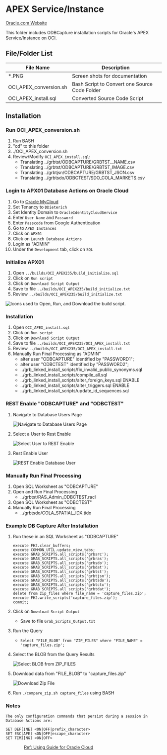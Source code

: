 # APEX Service/Instance

[Oracle.com Website](https://www.oracle.com/application-development/apex/)

This folder includes ODBCapture installation scripts for Oracle's APEX Service/Instance on OCI.


## File/Folder List

File Name               | Description
------------------------|-------------
*.PNG                   | Screen shots for documentation
OCI_APEX_conversion.sh  | Bash Script to Convert one Source Code Folder
OCI_APEX_install.sql    | Converted Source Code Script


## Installation

### Run OCI_APEX_conversion.sh
1. Run BASH
2. "cd" to this folder
3. ./OCI_APEX_conversion.sh
4. Review/Modify `OCI_APEX_install.sql`:
    * Translating ../grbtst/ODBCAPTURE/GRBTST__NAME.csv
    * Translating ../grbtst/ODBCAPTURE/GRBTST_IMAGE.csv
    * Translating ../grbtjsn/ODBCAPTURE/GRBTST_JSON.csv
    * Translating ../grbtsdo/ODBCTEST/SDO_COLA_MARKETS.csv

### Login to APX01 Database Actions on Oracle Cloud
1. Go to [Oracle MyCloud](https://myservices-ddieterich.console.oraclecloud.com/mycloud/cloudportal/gettingStarted)
2. Set Tenancy to `DDieterich`
3. Set Identity Domain to `OracleIdentityCloudService`
4. Enter `User Name` and `Password`
5. Enter `Passcode` from Google Authentication
6. Go to `APEX Instances`
7. Click on `APX01`
8. Click on `Launch Database Actions`
9. Login as "ADMIN"
10. Under the `Development` tab, click on `SQL`

### Initialize APX01
1. Open `../builds/OCI_APEX235/build_initialize.sql`
2. Click on `Run script`
3. Click on `Download Script Output`
4. Save to file `../builds/OCI_APEX235/build_initialize.txt`
5. Review `../builds/OCI_APEX235/build_initialize.txt`

![Icons used to Open, Run, and Download the build script.](build_initialize.PNG)

### Installation
1. Open `OCI_APEX_install.sql`
2. Click on `Run script`
3. Click on `Download Script Output`
4. Save to file `../builds/OCI_APEX235/OCI_APEX_install.txt`
5. Review `../builds/OCI_APEX235/OCI_APEX_install.txt`
6. Manually Run Final Processing as "ADMIN"
    * alter user "ODBCAPTURE" identified by "PASSWORD1";
    * alter user "ODBCTEST" identified by "PASSWORD2";
    * ../grb_linked_install_scripts/fix_invalid_public_synonyms.sql
    * ../grb_linked_install_scripts/compile_all.sql
    * ../grb_linked_install_scripts/alter_foreign_keys.sql ENABLE
    * ../grb_linked_install_scripts/alter_triggers.sql ENABLE
    * ../grb_linked_install_scripts/update_id_sequences.sql

### REST Enable "ODBCAPTURE" and "ODBCTEST"
1. Navigate to Database Users Page
    
    ![Navigate to Database Users Page](Database_Users_Page.PNG)

2. Select a User to Rest Enable
    
    ![Select User to REST Enable](Select_User.PNG)

3. Rest Enable User
    
    ![REST Enable Database User](REST_Enable_User.PNG)
    

### Manually Run Final Processing
1. Open SQL Worksheet as "ODBCAPTURE"
2. Open and Run Final Processing
    * ../grbtst/RAS_Admin_ODBCTEST.racl
3. Open SQL Worksheet as "ODBCTEST"
4. Manually Run Final Processing
    * ../grbtsdo/COLA_SPATIAL_IDX.tidx

### Example DB Capture After Installation
1. Run these in an SQL Worksheet as "ODBCAPTURE"
    ```
    execute FH2.clear_buffers;
    execute COMMON_UTIL.update_view_tabs;
    execute GRAB_SCRIPTS.all_scripts('grbsrc');
    execute GRAB_SCRIPTS.all_scripts('grbras');
    execute GRAB_SCRIPTS.all_scripts('grbsdo');
    execute GRAB_SCRIPTS.all_scripts('grbdat');
    execute GRAB_SCRIPTS.all_scripts('grbtst');
    execute GRAB_SCRIPTS.all_scripts('grbtjsn');
    execute GRAB_SCRIPTS.all_scripts('grbtsdo');
    execute GRAB_SCRIPTS.all_scripts('grbtctx');
    execute GRAB_SCRIPTS.all_scripts('grbtdat');
    delete from zip_files where file_name = 'capture_files.zip';
    execute FH2.write_scripts('capture_files.zip');
    commit;
    ```
2. Click on `Download Script Output`
    * Save to file `Grab_Scripts_Output.txt`
3. Run the Query
    * `Select "FILE_BLOB" from "ZIP_FILES" where "FILE_NAME" = 'capture_files.zip';`
4. Select the BLOB from the Query Results
    
    ![Select BLOB from ZIP_FILES](Select_Zip_File.PNG)

5. Download data from "FILE_BLOB" to "capture_files.zip"
    
    ![Download Zip File](Download_Zip_File.PNG)

6. Run `./compare_zip.sh capture_files` using BASH

### Notes

```
The only configuration commands that persist during a session in Database Actions are:

SET DEF[INE] <ON|OFF|prefix_character>
SET ESC[APE] <ON|OFF|escape_character>
SET TIMI[NG] <ON|OFF>
```

&nbsp;&nbsp;&nbsp;&nbsp;&nbsp;&nbsp;&nbsp;&nbsp;&nbsp;&nbsp;&nbsp;&nbsp;&nbsp;&nbsp;&nbsp;[Ref: Using Guide for Oracle Cloud](https://docs.oracle.com/en/database/oracle/sql-developer-web/sdwad/sql-page.html#GUID-3B651F54-DE41-42BD-B643-19741A25213A)
